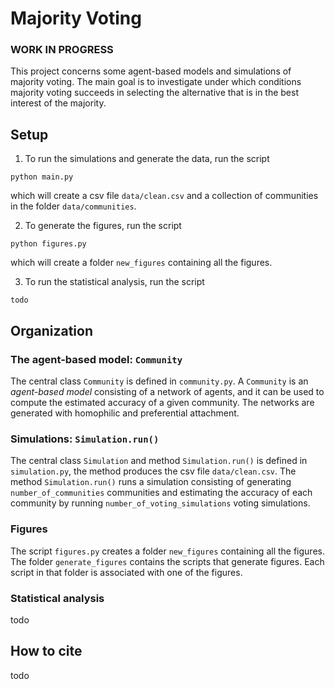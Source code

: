 # Majority Voting

### WORK IN PROGRESS
This project concerns some agent-based models and simulations of majority voting. The 
main goal is to investigate under which conditions majority voting succeeds in 
selecting the alternative that is in the best interest of the majority. 

## Setup
1. To run the simulations and generate the data, run the script

```commandline
python main.py
```
which will create a csv file `data/clean.csv` and a collection of communities in the 
folder `data/communities`.

2. To generate the figures, run the script
```commandline
python figures.py
```
which will create a folder `new_figures` containing all the figures. 

3. To run the statistical analysis, run the script
```commandline
todo
```

## Organization

### The agent-based model: `Community`
The central class `Community` is defined in `community.py`. A `Community` is an 
*agent-based model* consisting of a network of agents, and it can be used to compute 
the estimated accuracy of a given community. The networks are generated with homophilic 
and preferential attachment. 

### Simulations: `Simulation.run()`
The central class `Simulation` and method `Simulation.run()` is defined in 
`simulation.py`, the method produces the csv file `data/clean.csv`. The method 
`Simulation.run()` runs a simulation consisting of generating `number_of_communities` 
communities and estimating the accuracy of each community by running 
`number_of_voting_simulations` voting simulations.  

### Figures
The script `figures.py` creates a folder `new_figures` containing all the 
figures. The folder `generate_figures` contains the scripts that generate 
figures. Each script in that folder is associated with one of the figures. 

### Statistical analysis
todo

## How to cite
todo
